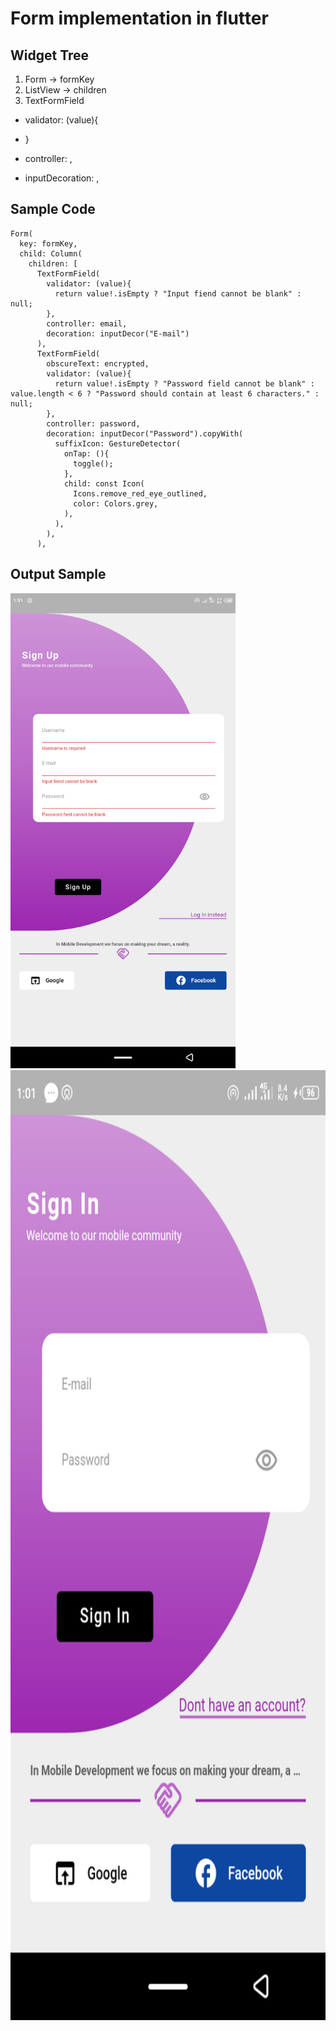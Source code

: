 # Form implementation in flutter

## Widget Tree

1. Form -> formKey
2. ListView -> children
3. TextFormField 
  - validator: (value){
  
  - }
  - controller: ,
  - inputDecoration: ,


## Sample Code

```
Form(
  key: formKey,
  child: Column(
    children: [
      TextFormField(
        validator: (value){
          return value!.isEmpty ? "Input fiend cannot be blank" : null;
        },
        controller: email,
        decoration: inputDecor("E-mail")
      ),
      TextFormField(
        obscureText: encrypted,
        validator: (value){
          return value!.isEmpty ? "Password field cannot be blank" : value.length < 6 ? "Password should contain at least 6 characters." : null;
        },
        controller: password,
        decoration: inputDecor("Password").copyWith(
          suffixIcon: GestureDetector(
            onTap: (){
              toggle();
            },
            child: const Icon(
              Icons.remove_red_eye_outlined,
              color: Colors.grey,
            ),
          ),
        ),
      ),
```

## Output Sample

<p float="left">
  <img src="try.png" width=360 height=760>
  <img src="image_two.png" width=720 height=1520>
</p>